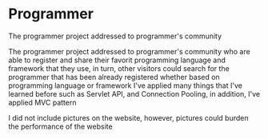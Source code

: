 # Programmer
The programmer project addressed to programmer's community 


The programmer project addressed to programmer's community who are able to register and share their favorit programming language and framework that they use, in turn, other visitors could search for the programmer that has been already registered whether based on programming language or framework
I've applied many things that I've learned before such as Servlet API, and Connection Pooling, in addition, I've applied MVC pattern

I did not include pictures on the website, however, pictures could burden the performance of the website
